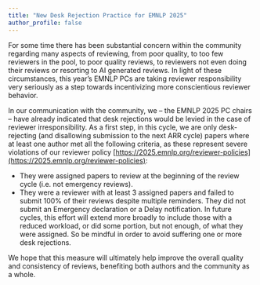 ```yaml
---
title: "New Desk Rejection Practice for EMNLP 2025"
author_profile: false
---
```


For some time there has been substantial concern within the community regarding many aspects of reviewing, from poor quality, to too few reviewers in the pool, to poor quality reviews, to reviewers not even doing their reviews or resorting to AI generated reviews. In light of these circumstances, this year’s EMNLP PCs are taking reviewer responsibility very seriously as a step towards incentivizing more conscientious reviewer behavior.

In our communication with the community, we – the EMNLP 2025 PC chairs – have already indicated that desk rejections would be levied in the case of reviewer irresponsibility.  As a first step, in this cycle, we are only desk-rejecting (and disallowing submission to the next ARR cycle) papers where at least one author met all the following criteria, as these represent severe violations of our reviewer policy [https://2025.emnlp.org/reviewer-policies](https://2025.emnlp.org/reviewer-policies):

- They were assigned papers to review at the beginning of the review cycle (i.e. not emergency reviews).
- They were a reviewer with at least 3 assigned papers and failed to submit 100% of their reviews despite multiple reminders.
They did not submit an Emergency declaration or a Delay notification.
In future cycles, this effort will extend more broadly to include those with a reduced workload, or did some portion, but not enough, of what they were assigned.  So be mindful in order to avoid suffering one or more desk rejections. 

We hope that this measure will ultimately help improve the overall quality and consistency of reviews, benefiting both authors and the community as a whole.